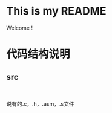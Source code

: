 ﻿# This is my README
Welcome !
<html>
<body>
<h1>
代码结构说明
</h1>

<h2>
src 
</h2>
<br />
<p>
	说有的.c，.h，.asm，.s文件
</p>
</body>
</html>